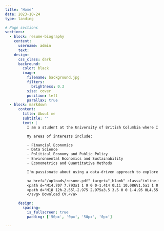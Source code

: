 ```yaml
---
title: 'Home'
date: 2023-10-24
type: landing

# Page sections
sections:
  - block: resume-biography
    content:
      username: admin
      text: 
    design:
      css_class: dark
      backround:
        color: black
        image:      
          filename: background.jpg
          filters:
            brightness: 0.3
          size: cover
          position: left
          parallax: true
  - block: markdown
      content:
        title: About me
        subtitle: ''
        text: |
          I am a student at the University of British Columbia where I am currently majoring in Statistics & Economics.

          My areas of interests include:

          - Financial Economics
          - Data Science
          - Political Economy and Public Policy
          - Environmental Economics and Sustainability
          - Econometrics and Quantitative Methods

          I'm passionate about using a data-driven approach to explore relationships, answer questions, and provide meaningful recommendations. Although I am most experienced working with financial data, I am always excited to work with different datasets and learn about different industries and projects, as I believe in lifelong learning.

          <a href="/uploads/resume.pdf" target="_blank" class="inline-flex items-center px-4 py-2 text-sm font-medium text-gray-900 bg-white border border-gray-200 rounded-lg hover:bg-gray-100 hover:text-primary-700 focus:z-10 focus:ring-4 focus:outline-none focus:ring-gray-200 focus:text-primary-700 dark:bg-gray-800 dark:text-gray-400 dark:border-gray-600 dark:hover:text-white dark:hover:bg-gray-700 dark:focus:ring-gray-700"><svg class="w-3.5 h-3.5 me-2.5" aria-hidden="true" xmlns="http://www.w3.org/2000/svg" fill="currentColor" viewBox="0 0 20 20">
          <path d="M14.707 7.793a1 1 0 0 0-1.414 0L11 10.086V1.5a1 1 0 0 0-2 0v8.586L6.707 7.793a1 1 0 1 0-1.414 1.414l4 4a1 1 0 0 0 1.416 0l4-4a1 1 0 0 0-.002-1.414Z"/>
          <path d="M18 12h-2.55l-2.975 2.975a3.5 3.5 0 0 1-4.95 0L4.55 12H2a2 2 0 0 0-2 2v4a2 2 0 0 0 2 2h16a2 2 0 0 0 2-2v-4a2 2 0 0 0-2-2Zm-3 5a1 1 0 1 1 0-2 1 1 0 0 1 0 2Z"/>
          </svg> Download CV.</a>

      design:
        spacing:
          is_fullscreen: true
          padding: ['50px', '0px', '50px', '0px']

---
```

